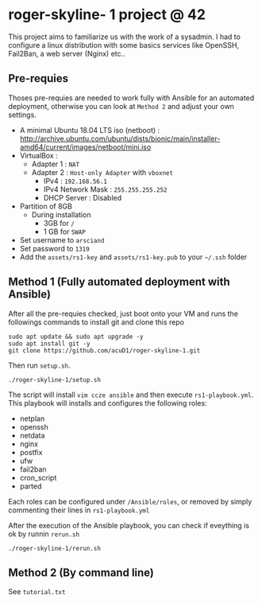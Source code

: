 # roger-skyline- 1 project @ 42

This project aims to familiarize us with the work of a sysadmin. I had to configure a linux distribution with some basics services like OpenSSH, Fail2Ban, a web server (Nginx) etc..

## Pre-requies

Thoses pre-requies are needed to work fully with Ansible for an automated deployment, otherwise you can look at ```Method 2``` and adjust your own settings.
- A minimal Ubuntu 18.04 LTS iso (netboot) : http://archive.ubuntu.com/ubuntu/dists/bionic/main/installer-amd64/current/images/netboot/mini.iso
- VirtualBox : 
  - Adapter 1 : ```NAT```
  - Adapter 2 : ```Host-only Adapter``` with ```vboxnet```
    - IPv4 : ```192.168.56.1```
    - IPv4 Network Mask : ```255.255.255.252```
    - DHCP Server : Disabled
- Partition of 8GB
  - During installation
    - 3GB for ```/```
    - 1 GB for ```SWAP```
- Set username to ```arsciand```
- Set password to ```1319```
- Add the ```assets/rs1-key``` and ```assets/rs1-key.pub``` to your ```~/.ssh``` folder

## Method 1 (Fully automated deployment with Ansible)

After all the pre-requies checked, just boot onto your VM and runs the followings commands to install git and clone this repo
```
sudo apt update && sudo apt upgrade -y
sudo apt install git -y
git clone https://github.com/acuD1/roger-skyline-1.git
```

Then run ```setup.sh```.
```
./roger-skyline-1/setup.sh
```

The script will install ```vim ccze ansible``` and then execute ```rs1-playbook.yml```. This playbook will installs and configures the following roles:
- netplan
- openssh
- netdata
- nginx
- postfix
- ufw
- fail2ban
- cron_script
- parted

Each roles can be configured under ```/Ansible/roles```, or removed by simply commenting their lines in ```rs1-playbook.yml```

After the execution of the Ansible playbook, you can check if eveything is ok by runnin ```rerun.sh```
```
./roger-skyline-1/rerun.sh
```

## Method 2 (By command line)

See ```tutorial.txt```
